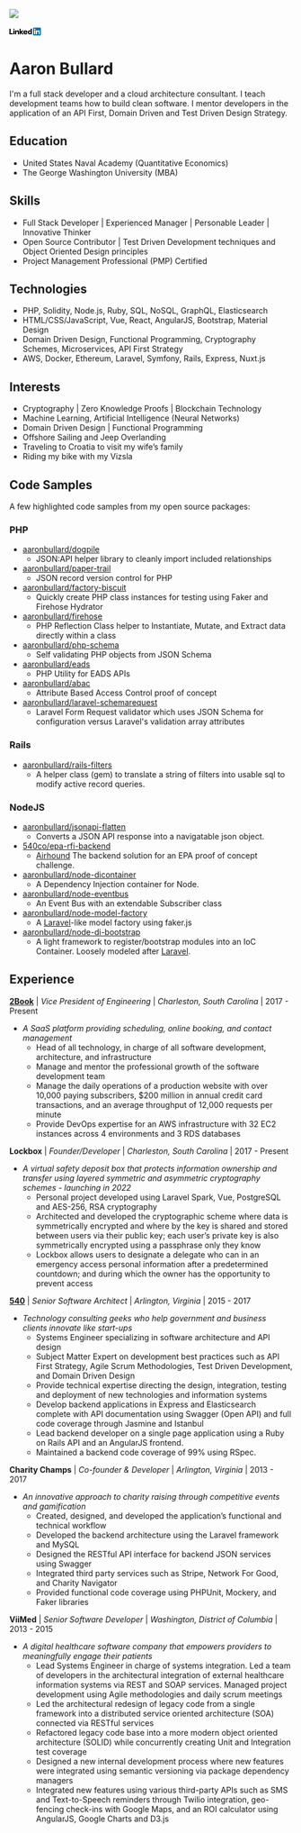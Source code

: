 ![](https://avatars2.githubusercontent.com/u/4197300?v=3&u=869bf3d92fd6083413b8f28da7739e811b49425d&s=200)

[![Linkedin](images/Logo-2C-14px.png)](https://www.linkedin.com/in/aaronbullard)

# Aaron Bullard
I'm a full stack developer and a cloud architecture consultant.  I teach development teams how to build clean software.  I mentor developers in the application of an API First, Domain Driven and Test Driven Design Strategy.  

## Education
- United States Naval Academy (Quantitative Economics)
- The George Washington University (MBA)

## Skills
- Full Stack Developer | Experienced Manager | Personable Leader | Innovative Thinker
- Open Source Contributor | Test Driven Development techniques and Object Oriented Design principles
- Project Management Professional (PMP) Certified

## Technologies
- PHP, Solidity, Node.js, Ruby, SQL, NoSQL, GraphQL, Elasticsearch
- HTML/CSS/JavaScript, Vue, React, AngularJS, Bootstrap, Material Design
- Domain Driven Design, Functional Programming, Cryptography Schemes, Microservices, API First Strategy
- AWS, Docker, Ethereum, Laravel, Symfony, Rails, Express, Nuxt.js

## Interests
- Cryptography | Zero Knowledge Proofs | Blockchain Technology
- Machine Learning, Artificial Intelligence (Neural Networks) 
- Domain Driven Design | Functional Programming
- Offshore Sailing and Jeep Overlanding
- Traveling to Croatia to visit my wife’s family
- Riding my bike with my Vizsla

## Code Samples
A few highlighted code samples from my open source packages:

### PHP
- [aaronbullard/dogpile](https://github.com/aaronbullard/dogpile)
  - JSON:API helper library to cleanly import included relationships
- [aaronbullard/paper-trail](https://github.com/aaronbullard/paper-trail)
  - JSON record version control for PHP
- [aaronbullard/factory-biscuit](https://github.com/aaronbullard/factory-biscuit)
  - Quickly create PHP class instances for testing using Faker and Firehose Hydrator
- [aaronbullard/firehose](https://github.com/aaronbullard/firehose)
  - PHP Reflection Class helper to Instantiate, Mutate, and Extract data directly within a class
- [aaronbullard/php-schema](https://github.com/aaronbullard/php-schema)
  - Self validating PHP objects from JSON Schema
- [aaronbullard/eads](https://github.com/aaronbullard/eads)
  - PHP Utility for EADS APIs
- [aaronbullard/abac](https://github.com/aaronbullard/abac)
  - Attribute Based Access Control proof of concept
- [aaronbullard/laravel-schemarequest](https://github.com/aaronbullard/laravel-schemarequest)
  - Laravel Form Request validator which uses JSON Schema for configuration versus Laravel's validation array attributes

### Rails
- [aaronbullard/rails-filters](https://github.com/aaronbullard/rails-filters)
  - A helper class (gem) to translate a string of filters into usable sql to modify active record queries.

### NodeJS
- [aaronbullard/jsonapi-flatten](https://github.com/aaronbullard/jsonapi-flatten)
  - Converts a JSON API response into a navigatable json object.
- [540co/epa-rfi-backend](https://github.com/540co/epa-rfi-backend)
  - [Airhound](https://airhound.540.co) The backend solution for an EPA proof of concept challenge.
- [aaronbullard/node-dicontainer](https://github.com/aaronbullard/node-dicontainer)
  - A Dependency Injection container for Node.
- [aaronbullard/node-eventbus](https://github.com/aaronbullard/node-eventbus)
  - An Event Bus with an extendable Subscriber class
- [aaronbullard/node-model-factory](https://github.com/aaronbullard/node-model-factory)
  - A [Laravel](https://laravel.com)-like model factory using faker.js
- [aaronbullard/node-di-bootstrap](https://github.com/aaronbullard/node-di-bootstrap)
  - A light framework to register/bootstrap modules into an IoC Container.  Loosely modeled after [Laravel](https://laravel.com).

## Experience

[**2Book**](https://massagebook.com) | *Vice President of Engineering* | *Charleston, South Carolina* |	2017 - Present
+ *A SaaS platform providing scheduling, online booking, and contact management*
  - Head of all technology, in charge of all software development, architecture, and infrastructure
  - Manage and mentor the professional growth of the software development team
  - Manage the daily operations of a production website with over 10,000 paying subscribers, $200 million in
annual credit card transactions, and an average throughput of 12,000 requests per minute
  - Provide DevOps expertise for an AWS infrastructure with 32 EC2 instances across 4 environments and 3 RDS databases

**Lockbox** | *Founder/Developer* | *Charleston, South Carolina* |	2017 - Present
+ *A virtual safety deposit box that protects information ownership and transfer using layered symmetric and asymmetric cryptography schemes - launching in 2022*
  - Personal project developed using Laravel Spark, Vue, PostgreSQL and AES-256, RSA cryptography
  - Architected and developed the cryptographic scheme where data is symmetrically encrypted and where by
the key is shared and stored between users via their public key; each user’s private key is also symmetrically
encrypted using a passphrase only they know
  - Lockbox allows users to designate a delegate who can in an emergency access personal information after a
predetermined countdown; and during which the owner has the opportunity to prevent access

[**540**](https://540.co) | *Senior Software Architect* | *Arlington, Virginia* |	2015 - 2017
+ *Technology consulting geeks who help government and business clients innovate like start-ups*
  - Systems Engineer specializing in software architecture and API design
  - Subject Matter Expert on development best practices such as API First Strategy, Agile Scrum Methodologies, Test Driven Development, and Domain Driven Design
  - Provide technical expertise directing the design, integration, testing and deployment of new technologies and information systems
  - Develop backend applications in Express and Elasticsearch complete with API documentation using Swagger (Open API) and full code coverage through Jasmine and Istanbul
  - Lead backend developer on a single page application using a Ruby on Rails API and an AngularJS frontend.
  - Maintained a backend code coverage of 99% using RSpec.

**Charity Champs** | *Co-founder & Developer* | *Arlington, Virginia* | 2013 - 2017
+ *An innovative approach to charity raising through competitive events and gamification*
  - Created, designed, and developed the application’s functional and technical workflow
  - Developed the backend architecture using the Laravel framework and MySQL
  - Designed the RESTful API interface for backend JSON services using Swagger
  - Integrated third party services such as Stripe, Network For Good, and Charity Navigator
  - Provided functional code coverage using PHPUnit, Mockery, and Faker libraries

**ViiMed** | *Senior Software Developer* | *Washington, District of Columbia* |	2013 - 2015
+ *A digital healthcare software company that empowers providers to meaningfully engage their patients*
  - Lead Systems Engineer in charge of systems integration.  Led a team of developers in the architectural integration of external healthcare information systems via REST and SOAP services.  Managed project development using Agile methodologies and daily scrum meetings
  - Led the architectural redesign of legacy code from a single framework into a distributed service oriented architecture (SOA) connected via RESTful services
  - Refactored legacy code base into a more modern object oriented architecture (SOLID) while concurrently creating Unit and Integration test coverage
  - Designed a new internal development process where new features were integrated using semantic versioning via package dependency managers
  - Integrated new features using various third-party APIs such as SMS and Text-to-Speech reminders through Twilio integration, geo-fencing check-ins with Google Maps, and an ROI calculator using AngularJS, Google Charts and D3.js
